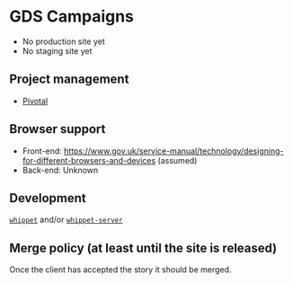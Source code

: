 # GDS Campaigns

* No production site yet
* No staging site yet

## Project management

* [Pivotal](https://www.pivotaltracker.com/n/projects/1612879)

## Browser support

* Front-end: https://www.gov.uk/service-manual/technology/designing-for-different-browsers-and-devices (assumed)
* Back-end: Unknown

## Development

[`whippet`](https://github.com/dxw/whippet) and/or [`whippet-server`](https://github.com/dxw/whippet-server)

## Merge policy (at least until the site is released)

Once the client has accepted the story it should be merged.
